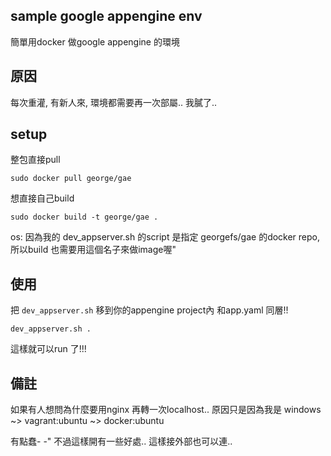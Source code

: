 sample google appengine env
---

簡單用docker 做google appengine 的環境

原因
---
每次重灌, 有新人來, 環境都需要再一次部屬..
我膩了..


setup
---
整包直接pull
```
sudo docker pull george/gae
```

想直接自己build
```
sudo docker build -t george/gae .
```

os: 因為我的 dev_appserver.sh 的script 是指定 georgefs/gae 的docker repo, 所以build 也需要用這個名子來做image喔"

使用
---

把 `dev_appserver.sh` 移到你的appengine project內 和app.yaml 同層!!

```
dev_appserver.sh .
```
這樣就可以run 了!!!


備註
---

如果有人想問為什麼要用nginx 再轉一次localhost..
原因只是因為我是 windows ~> vagrant:ubuntu ~> docker:ubuntu

有點蠢- -"  不過這樣開有一些好處.. 這樣接外部也可以連..
